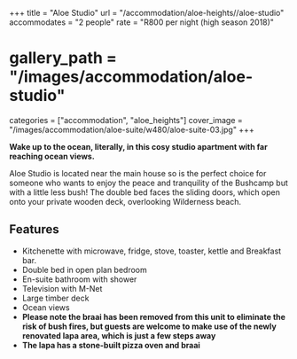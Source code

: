 +++
title = "Aloe Studio"
url = "/accommodation/aloe-heights//aloe-studio"
accommodates = "2 people"
rate = "R800 per night (high season 2018)"
# gallery_path = "/images/accommodation/aloe-studio"
categories = ["accommodation", "aloe_heights"]
cover_image = "/images/accommodation/aloe-suite/w480/aloe-suite-03.jpg"
+++

**Wake up to the ocean, literally, in this cosy studio apartment with far reaching ocean views.**

Aloe Studio is located near the main house so is the perfect choice for someone who wants to enjoy the peace and tranquility of the Bushcamp but with a little less bush! The double bed faces the sliding doors, which open onto your private wooden deck, overlooking Wilderness beach.

## Features

*   Kitchenette with microwave, fridge, stove, toaster, kettle and Breakfast bar.
*   Double bed in open plan bedroom
*   En-suite bathroom with shower
*   Television with M-Net
*   Large timber deck
*   Ocean views
*   **Please note the braai has been removed from this unit to eliminate the risk of bush fires, but guests are welcome to make use of the newly renovated lapa area, which is just a few steps away**
*   **The lapa has a stone-built pizza oven and braai**

